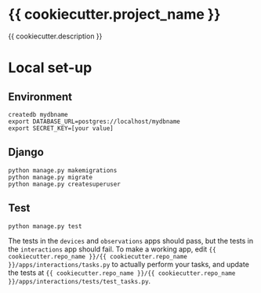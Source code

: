 # {{ cookiecutter.project_name }}
{{ cookiecutter.description }}

# Local set-up
## Environment
```
createdb mydbname
export DATABASE_URL=postgres://localhost/mydbname
export SECRET_KEY=[your value]
```

## Django
```
python manage.py makemigrations
python manage.py migrate
python manage.py createsuperuser
```

## Test
```
python manage.py test
```

The tests in the `devices` and `observations` apps should pass, but the tests in the `interactions` app should fail.
To make a working app, edit `{{ cookiecutter.repo_name }}/{{ cookiecutter.repo_name }}/apps/interactions/tasks.py`
to actually perform your tasks,
and update the tests at `{{ cookiecutter.repo_name }}/{{ cookiecutter.repo_name }}/apps/interactions/tests/test_tasks.py`.
